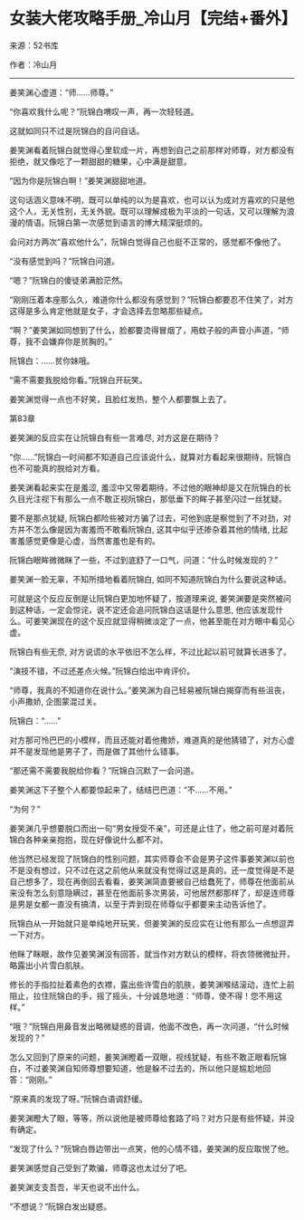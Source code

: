 # 女装大佬攻略手册_冷山月【完结+番外】

来源：52书库

作者：冷山月

---

姜笑渊心虚道：“师……师尊。”

“你喜欢我什么呢？”阮锦白喟叹一声，再一次轻轻道。

这就如同只不过是阮锦白的自问自话。

姜笑渊看着阮锦白就觉得心里软成一片，再想到自己之前那样对师尊，对方都没有拒绝，就又像吃了一颗甜甜的糖果，心中满是甜意。

“因为你是阮锦白啊！”姜笑渊甜甜地道。

这句话涵义意味不明，既可以单纯的以为是喜欢，也可以认为成对方喜欢的只是他这个人，无关性别，无关外貌。既可以理解成极为平淡的一句话，又可以理解为浪漫的情语。阮锦白第一次感觉到语言的博大精深挺烦的。

会问对方两次“喜欢他什么”，阮锦白觉得自己也挺不正常的，感觉都不像他了。

“没有感觉到吗？”阮锦白问道。

“嗯？”阮锦白的傻徒弟满脸茫然。

“刚刚压着本座那么久，难道你什么都没有感觉到？”阮锦白都要忍不住笑了，对方这得是多么肯定他就是女子，才会选择去忽略那些疑点。

“啊？”姜笑渊如同想到了什么，脸都要烫得冒烟了，用蚊子般的声音小声道，“师尊，我不会嫌弃你是贫胸的。”

阮锦白：……贫你妹哦。

“需不需要我脱给你看。”阮锦白开玩笑。

姜笑渊觉得一点也不好笑，且脸红发热，整个人都要飘上去了。

第83章

姜笑渊的反应实在让阮锦白有些一言难尽, 对方这是在期待？

“你……”阮锦白一时间都不知道自己应该说什么，就算对方看起来很期待，阮锦白也不可能真的脱给对方看。

姜笑渊看起来实在是羞涩, 羞涩中又带着期待，不过他的眼神却是又在阮锦白的长久目光注视下有那么一点不敢正视阮锦白，那低垂下的眸子甚至闪过一丝犹疑。

要不是那点犹疑, 阮锦白都险些被对方骗了过去，可他到底是察觉到了不对劲，对方并不怎么像是因为害羞而不敢看阮锦白, 这其中似乎还掺杂着其他的情绪, 比起害羞感觉更像是心虚，当然害羞也是有的。

阮锦白眼眸微微眯了一些，不过到底舒了一口气，问道：“什么时候发现的？”

姜笑渊一脸无辜，不知所措地看着阮锦白, 如同不知道阮锦白为什么要说这种话。

可就是这个反应反倒是让阮锦白更加地怀疑了，按道理来说, 姜笑渊要是突然被问到这种话，一定会惊诧，说不定还会追问阮锦白这话是什么意思, 他应该发现什么。可姜笑渊现在的这个反应就显得稍微淡定了一点，他甚至能在对方眼中看见心虚。

阮锦白有些无奈, 对方说谎的水平依旧不怎么样，不过比起以前可就算长进多了。

“演技不错，不过还差点火候。”阮锦白给出中肯评价。

“师尊，我真的不知道你在说什么。”姜笑渊为自己轻易被阮锦白揭穿而有些沮丧，小声撒娇, 企图蒙混过关。

阮锦白：“……”

对方那可怜巴巴的小模样，而且还能对着他撒娇，难道真的是他猜错了，对方心虚并不是发现他是男子了，而是做了其他什么错事。

“那还需不需要我脱给你看？”阮锦白沉默了一会问道。

姜笑渊这下子整个人都要惊起来了，结结巴巴道：“不……不用。”

“为何？”

姜笑渊几乎想要脱口而出一句“男女授受不亲”，可还是止住了，他之前可是对着阮锦白各种亲亲抱抱，现在好像说什么都不对。

他当然已经发现了阮锦白的性别问题，其实师尊会不会是男子这件事姜笑渊以前也不是没有想过，只不过在这之前他从来就没有觉得过这是真的，还一度觉得是不是自己想多了，现在再倒回去看看，姜笑渊简直要被自己给蠢死了，师尊在他面前从来没有怎么刻意隐瞒过，甚至在他面前多次男装，可他居然都那样了，却是连师尊是男是女都一直没有搞清，以至于弄到现在师尊似乎都要来主动告诉他了。

阮锦白从一开始就只是单纯地开玩笑，但姜笑渊的反应实在让他有那么一点想逗弄一下对方。

他眯了眯眼，故作见姜笑渊没有回答，就当作对方默认的模样，将衣领微微扯开，略露出小片雪白肌肤。

修长的手指拉扯着素色的衣襟，露出些许雪白的肌肤，姜笑渊喉结滚动，连忙上前阻止，拉住阮锦白的手，摇了摇头，十分诚恳地道：“师尊，使不得！您不用这样。”

“哦？”阮锦白用鼻音发出略微疑惑的音调，他面不改色，再一次问道，“什么时候发现的？”

怎么又回到了原来的问题，姜笑渊瞪着一双眼，视线犹疑，有些不敢正眼看阮锦白，不过姜笑渊自知师尊想要知道，他是躲不过去的，所以他只是尴尬地回答：“刚刚。”

“原来真的发现了呀。”阮锦白语调舒缓。

姜笑渊瞪大了眼，等等，所以说他是被师尊给套路了吗？对方只是有些怀疑，并没有确定。

“发现了什么？”阮锦白唇边带出一点笑，他的心情不错，姜笑渊的反应取悦了他。

姜笑渊感觉自己受到了欺骗，师尊这也太过分了吧。

姜笑渊支支吾吾，半天也说不出什么。

“不想说？”阮锦白发出疑惑。